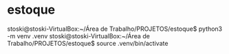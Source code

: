 # estoque
stoski@stoski-VirtualBox:~/Área de Trabalho/PROJETOS/estoque$ python3 -m venv .venv
stoski@stoski-VirtualBox:~/Área de Trabalho/PROJETOS/estoque$ source .venv/bin/activate